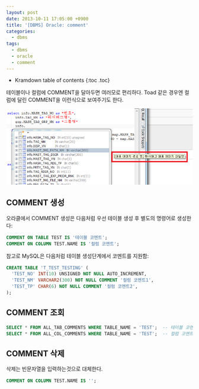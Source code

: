 ```yaml
---
layout: post
date: 2013-10-11 17:05:00 +0900
title: '[DBMS] Oracle: comment'
categories:
  - dbms
tags:
  - dbms
  - oracle
  - comment
---
```


* Kramdown table of contents
{:toc .toc}

테이블이나 컬럼에 COMMENT을 달아두면 여러모로 편리하다. Toad 같은 경우엔 컬럼에 달린 COMMENT을 이런식으로 보여주기도 한다.

![](/images/oracle-comment.png)

## COMMENT 생성

오라클에서 COMMENT 생성은 다음처럼 우선 테이블 생성 후 별도의 명령어로 생성한다:

```sql
COMMENT ON TABLE TEST IS '테이블 코멘트';
COMMENT ON COLUMN TEST.NAME IS '컬럼 코멘트';
```

참고로 MySQL은 다음처럼 테이블 생성단계에서 코멘트를 지원함:

```sql
CREATE TABLE 'T_TEST_TESTING' (
  'TEST_NO' INT(10) UNSIGNED NOT NULL AUTO_INCREMENT,
  'TEST_NM' VARCHAR2(300) NOT NULL COMMENT '컬럼 코멘트1',
  'TEST_TP' CHAR(6) NOT NULL COMMENT '컬럼 코멘트2',
);
```

## COMMENT 조회

```sql
SELECT * FROM ALL_TAB_COMMENTS WHERE TABLE_NAME = 'TEST';  -- 테이블 코멘트 조회
SELECT * FROM ALL_COL_COMMENTS WHERE TABLE_NAME = 'TEST';  -- 컬럼 코멘트 조회
```

## COMMENT 삭제

삭제는 빈문자열을 입력하는것으로 대체한다.

```sql
COMMENT ON COLUMN TEST.NAME IS '';
```
